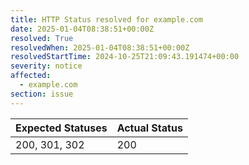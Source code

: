 ```yaml
---
title: HTTP Status resolved for example.com
date: 2025-01-04T08:38:51+00:00Z
resolved: True
resolvedWhen: 2025-01-04T08:38:51+00:00Z
resolvedStartTime: 2024-10-25T21:09:43.191474+00:00
severity: notice
affected:
  - example.com
section: issue
---
```


| Expected Statuses | Actual Status  |
|-------------------|----------------|
| 200, 301, 302 | 200 |
